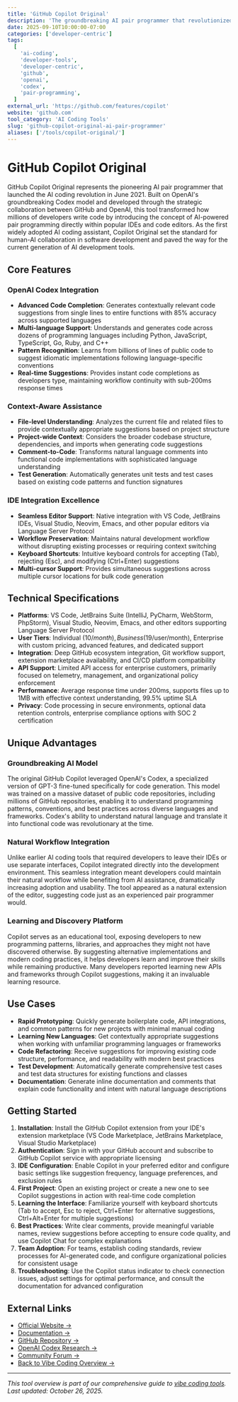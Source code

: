 ```yaml
---
title: 'GitHub Copilot Original'
description: 'The groundbreaking AI pair programmer that revolutionized software development with OpenAI Codex integration and natural language code generation'
date: 2025-09-10T10:00:00-07:00
categories: ['developer-centric']
tags:
  [
    'ai-coding',
    'developer-tools',
    'developer-centric',
    'github',
    'openai',
    'codex',
    'pair-programming',
  ]
external_url: 'https://github.com/features/copilot'
website: 'github.com'
tool_category: 'AI Coding Tools'
slug: 'github-copilot-original-ai-pair-programmer'
aliases: ['/tools/copilot-original/']
---
```


# GitHub Copilot Original

GitHub Copilot Original represents the pioneering AI pair programmer that launched the AI coding revolution in June 2021. Built on OpenAI's groundbreaking Codex model and developed through the strategic collaboration between GitHub and OpenAI, this tool transformed how millions of developers write code by introducing the concept of AI-powered pair programming directly within popular IDEs and code editors. As the first widely adopted AI coding assistant, Copilot Original set the standard for human-AI collaboration in software development and paved the way for the current generation of AI development tools.

## Core Features

### OpenAI Codex Integration

- **Advanced Code Completion**: Generates contextually relevant code suggestions from single lines to entire functions with 85% accuracy across supported languages
- **Multi-language Support**: Understands and generates code across dozens of programming languages including Python, JavaScript, TypeScript, Go, Ruby, and C++
- **Pattern Recognition**: Learns from billions of lines of public code to suggest idiomatic implementations following language-specific conventions
- **Real-time Suggestions**: Provides instant code completions as developers type, maintaining workflow continuity with sub-200ms response times

### Context-Aware Assistance

- **File-level Understanding**: Analyzes the current file and related files to provide contextually appropriate suggestions based on project structure
- **Project-wide Context**: Considers the broader codebase structure, dependencies, and imports when generating code suggestions
- **Comment-to-Code**: Transforms natural language comments into functional code implementations with sophisticated language understanding
- **Test Generation**: Automatically generates unit tests and test cases based on existing code patterns and function signatures

### IDE Integration Excellence

- **Seamless Editor Support**: Native integration with VS Code, JetBrains IDEs, Visual Studio, Neovim, Emacs, and other popular editors via Language Server Protocol
- **Workflow Preservation**: Maintains natural development workflow without disrupting existing processes or requiring context switching
- **Keyboard Shortcuts**: Intuitive keyboard controls for accepting (Tab), rejecting (Esc), and modifying (Ctrl+Enter) suggestions
- **Multi-cursor Support**: Provides simultaneous suggestions across multiple cursor locations for bulk code generation

## Technical Specifications

- **Platforms**: VS Code, JetBrains Suite (IntelliJ, PyCharm, WebStorm, PhpStorm), Visual Studio, Neovim, Emacs, and other editors supporting Language Server Protocol
- **User Tiers**: Individual ($10/month), Business ($19/user/month), Enterprise with custom pricing, advanced features, and dedicated support
- **Integration**: Deep GitHub ecosystem integration, Git workflow support, extension marketplace availability, and CI/CD platform compatibility
- **API Support**: Limited API access for enterprise customers, primarily focused on telemetry, management, and organizational policy enforcement
- **Performance**: Average response time under 200ms, supports files up to 1MB with effective context understanding, 99.5% uptime SLA
- **Privacy**: Code processing in secure environments, optional data retention controls, enterprise compliance options with SOC 2 certification

## Unique Advantages

### Groundbreaking AI Model

The original GitHub Copilot leveraged OpenAI's Codex, a specialized version of GPT-3 fine-tuned specifically for code generation. This model was trained on a massive dataset of public code repositories, including millions of GitHub repositories, enabling it to understand programming patterns, conventions, and best practices across diverse languages and frameworks. Codex's ability to understand natural language and translate it into functional code was revolutionary at the time.

### Natural Workflow Integration

Unlike earlier AI coding tools that required developers to leave their IDEs or use separate interfaces, Copilot integrated directly into the development environment. This seamless integration meant developers could maintain their natural workflow while benefiting from AI assistance, dramatically increasing adoption and usability. The tool appeared as a natural extension of the editor, suggesting code just as an experienced pair programmer would.

### Learning and Discovery Platform

Copilot serves as an educational tool, exposing developers to new programming patterns, libraries, and approaches they might not have discovered otherwise. By suggesting alternative implementations and modern coding practices, it helps developers learn and improve their skills while remaining productive. Many developers reported learning new APIs and frameworks through Copilot suggestions, making it an invaluable learning resource.

## Use Cases

- **Rapid Prototyping**: Quickly generate boilerplate code, API integrations, and common patterns for new projects with minimal manual coding
- **Learning New Languages**: Get contextually appropriate suggestions when working with unfamiliar programming languages or frameworks
- **Code Refactoring**: Receive suggestions for improving existing code structure, performance, and readability with modern best practices
- **Test Development**: Automatically generate comprehensive test cases and test data structures for existing functions and classes
- **Documentation**: Generate inline documentation and comments that explain code functionality and intent with natural language descriptions

## Getting Started

1. **Installation**: Install the GitHub Copilot extension from your IDE's extension marketplace (VS Code Marketplace, JetBrains Marketplace, Visual Studio Marketplace)
2. **Authentication**: Sign in with your GitHub account and subscribe to GitHub Copilot service with appropriate licensing
3. **IDE Configuration**: Enable Copilot in your preferred editor and configure basic settings like suggestion frequency, language preferences, and exclusion rules
4. **First Project**: Open an existing project or create a new one to see Copilot suggestions in action with real-time code completion
5. **Learning the Interface**: Familiarize yourself with keyboard shortcuts (Tab to accept, Esc to reject, Ctrl+Enter for alternative suggestions, Ctrl+Alt+Enter for multiple suggestions)
6. **Best Practices**: Write clear comments, provide meaningful variable names, review suggestions before accepting to ensure code quality, and use Copilot Chat for complex explanations
7. **Team Adoption**: For teams, establish coding standards, review processes for AI-generated code, and configure organizational policies for consistent usage
8. **Troubleshooting**: Use the Copilot status indicator to check connection issues, adjust settings for optimal performance, and consult the documentation for advanced configuration

## External Links

- [Official Website →](https://github.com/features/copilot)
- [Documentation →](https://docs.github.com/en/copilot)
- [GitHub Repository →](https://github.com/features/copilot)
- [OpenAI Codex Research →](https://openai.com/research/codex)
- [Community Forum →](https://github.community/c/copilot)
- [Back to Vibe Coding Overview →](/blog/posts/vibe-coding-revolution/)

---

_This tool overview is part of our comprehensive guide to [vibe coding tools](/blog/posts/vibe-coding-revolution/). Last updated: October 26, 2025._
